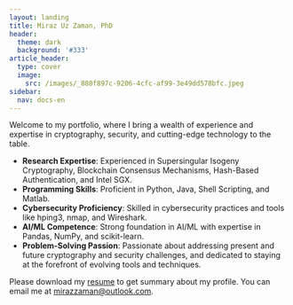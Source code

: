 ```yaml
---
layout: landing
title: Miraz Uz Zaman, PhD
header:
  theme: dark
  background: '#333'
article_header:
  type: cover
  image:
    src: /images/_880f897c-9206-4cfc-af99-3e49dd578bfc.jpeg
sidebar:
  nav: docs-en
---
```

Welcome to my portfolio, where I bring a wealth of experience and expertise in cryptography, security, and cutting-edge technology to the table.
  * **Research Expertise**: Experienced in Supersingular Isogeny Cryptography, Blockchain Consensus Mechanisms, Hash-Based Authentication, and Intel SGX.
  * **Programming Skills**: Proficient in Python, Java, Shell Scripting, and Matlab.
  * **Cybersecurity Proficiency**: Skilled in cybersecurity practices and tools like hping3, nmap, and Wireshark.
  * **AI/ML Competence**: Strong foundation in AI/ML with expertise in Pandas, NumPy, and scikit-learn.
  * **Problem-Solving Passion**: Passionate about addressing present and future cryptography and security challenges, and dedicated to staying at the forefront of evolving tools and techniques.

Please download my <a id="raw-url" href="https://github.com/zamanmiraz/zamanmiraz.github.io/blob/master/thesis/resume.pdf">resume</a> to get summary about my profile. You can email me at mirazzaman@outlook.com.

